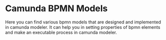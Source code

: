 # Camunda BPMN Models
Here you can find various bpmn models that are designed and implemented in camunda modeler.
It can help you in setting properties of bpmn elements and make an executable process in camunda modeler.
